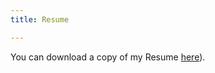 ```yaml
---
title: Resume

---
```


You can download a copy of my Resume [here](https://www.dropbox.com/s/j4deag8pxghmbzt/Cepuran%202020-07%20Resume.pdf?dl=0)).